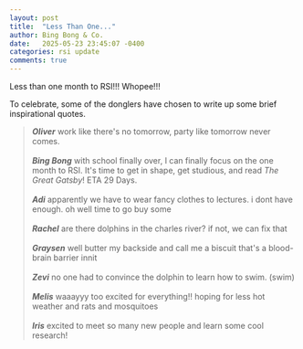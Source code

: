 ```yaml
---
layout: post
title:  "Less Than One..."
author: Bing Bong & Co.
date:   2025-05-23 23:45:07 -0400
categories: rsi update
comments: true
---
```


Less than one month to RSI!!! Whopee!!!

To celebrate, some of the donglers have chosen to write up some brief inspirational quotes.

> ***Oliver*** work like there's no tomorrow, party like tomorrow never comes.
<br><br>
> ***Bing Bong*** with school finally over, I can finally focus on the one month to RSI. It's time to get in shape, get studious, and read *The Great Gatsby*! ETA 29 Days.
<br><br>
> ***Adi*** apparently we have to wear fancy clothes to lectures. i dont have enough. oh well time to go buy some
<br><br>
> ***Rachel*** are there dolphins in the charles river? if not, we can fix that
> <br><br>
> ***Graysen*** well butter my backside and call me a biscuit that's a blood-brain barrier innit
> <br><br>
> ***Zevi*** no one had to convince the dolphin to learn how to swim. (swim)
> <br><br>
> ***Melis*** waaayyy too excited for everything!! hoping for less hot weather and rats and mosquitoes
<br><br>
> ***Iris*** excited to meet so many new people and learn some cool research!
